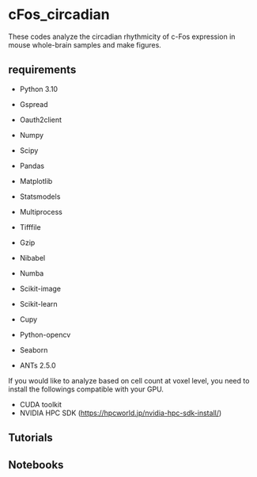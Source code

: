 # cFos_circadian
These codes analyze the circadian rhythmicity of c-Fos expression in mouse whole-brain samples and make figures.

## requirements
* Python 3.10
* Gspread
* Oauth2client
* Numpy
* Scipy
* Pandas
* Matplotlib
* Statsmodels
* Multiprocess
* Tifffile
* Gzip
* Nibabel
* Numba
* Scikit-image
* Scikit-learn
* Cupy
* Python-opencv
* Seaborn

* ANTs 2.5.0


If you would like to analyze based on cell count at voxel level, you need to install the followings compatible with your GPU. 
* CUDA toolkit
* NVIDIA HPC SDK (https://hpcworld.jp/nvidia-hpc-sdk-install/)

## Tutorials


## Notebooks
